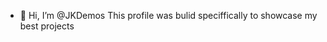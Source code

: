 - 👋 Hi, I’m @JKDemos
This profile was bulid speciffically to showcase my best projects
<!---
JKDemos/JKDemos is a ✨ special ✨ repository because its `README.md` (this file) appears on your GitHub profile.
You can click the Preview link to take a look at your changes.
--->
